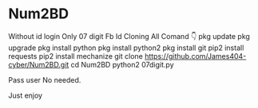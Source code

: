 # Num2BD
Without id login Only 07 digit Fb Id Cloning 
All Comand 👇
pkg update 
pkg upgrade 
pkg install python 
pkg install python2
pkg install git
pip2 install requests 
pip2 install  mechanize
git clone https://github.com/James404-cyber/Num2BD.git
cd Num2BD
python2 07digit.py

Pass user No needed. 

Just enjoy

